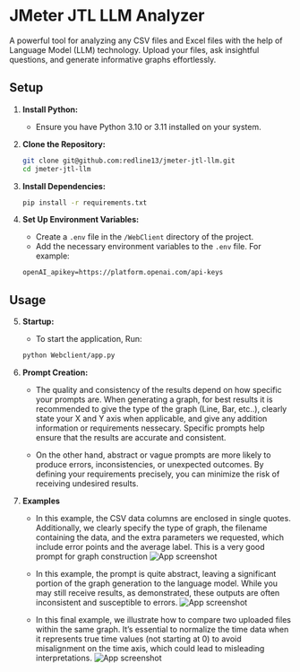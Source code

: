 # JMeter JTL LLM Analyzer

A powerful tool for analyzing any CSV files and Excel files with the help of Language Model (LLM) technology. Upload your files, ask insightful questions, and generate informative graphs effortlessly.

## Setup

1. **Install Python:**
   - Ensure you have Python 3.10 or 3.11 installed on your system.

2. **Clone the Repository:**
   ```sh
   git clone git@github.com:redline13/jmeter-jtl-llm.git 
   cd jmeter-jtl-llm

3. **Install Dependencies:**
   ```sh
   pip install -r requirements.txt

4. **Set Up Environment Variables:**

   - Create a `.env` file in the `/WebClient` directory of the project.
   - Add the necessary environment variables to the `.env` file. For example:

    ```env
    openAI_apikey=https://platform.openai.com/api-keys
    ```


## Usage

5. **Startup:**
   - To start the application, Run:
    
    ```sh
    python Webclient/app.py
    
6. **Prompt Creation:**
    - The quality and consistency of the results depend on how specific your prompts are. When generating a graph, for best results it is recommended to give the type of the graph (Line, Bar, etc..), clearly state your X and Y axis when applicable, and give any addition information or requirements nessecary. Specific prompts help ensure that the results are accurate and consistent.

    - On the other hand, abstract or vague prompts are more likely to produce errors, inconsistencies, or unexpected outcomes. By defining your requirements precisely, you can minimize the risk of receiving undesired results.
    
7. **Examples**
   - In this example, the CSV data columns are enclosed in single quotes. Additionally, we clearly specify the type of graph, the filename containing the data, and the extra parameters we requested, which include error points and the average label. This is a very good prompt for graph construction
![App screenshot](./examples/example1.png)


   - In this example, the prompt is quite abstract, leaving a significant portion of the graph generation to the language model. While you may still receive results, as demonstrated, these outputs are often inconsistent and susceptible to errors.
![App screenshot](./examples/example2.png)


   - In this final example, we illustrate how to compare two uploaded files within the same graph. It’s essential to normalize the time data when it represents true time values (not starting at 0) to avoid misalignment on the time axis, which could lead to misleading interpretations.
![App screenshot](./examples/example3.png)
    
